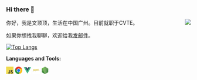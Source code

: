 ### Hi there 👋


<img align="right" src="https://github-readme-stats.vercel.app/api?username=flowerField&show_icons=true&theme=dark&include_all_commits=true&count_private=true" />

你好，我是文顶顶，生活在中国广州。目前就职于CVTE。

如果你想找我聊聊，欢迎给我[发邮件](mailto:wendingding_ios@126.com)。

[![Top Langs](https://github-readme-stats.vercel.app/api/top-langs/?username=flowerField&layout=compact)](https://github.com/anuraghazra/github-readme-stats)

**Languages and Tools:**

<code><img height="20" src="https://raw.githubusercontent.com/github/explore/main/topics/javascript/javascript.png"></code>
<code><img height="20" src="https://raw.githubusercontent.com/github/explore/main/topics/chrome/chrome.png"></code>
<code><img height="20" src="https://raw.githubusercontent.com/github/explore/main/topics/vue/vue.png"></code>
<code><img height="20" src="https://raw.githubusercontent.com/github/explore/main/topics/babel/babel.png"></code>
<code><img height="20" src="https://raw.githubusercontent.com/github/explore/main/topics/nodejs/nodejs.png"></code>

<!--
**flowerField/flowerField** is a ✨ _special_ ✨ repository because its `README.md` (this file) appears on your GitHub profile.

Here are some ideas to get you started:

- 🔭 I’m currently working on ...
- 🌱 I’m currently learning ...
- 👯 I’m looking to collaborate on ...
- 🤔 I’m looking for help with ...
- 💬 Ask me about ...
- 📫 How to reach me: ...
- 😄 Pronouns: ...
- ⚡ Fun fact: ...
-->

